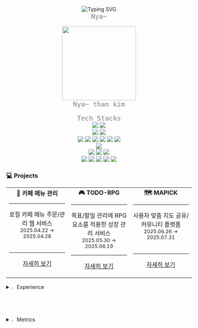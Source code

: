 <div align="center">
  <img src="https://readme-typing-svg.demolab.com?font=Bitcount+Grid+Double&size=30&pause=1000&color=F7526F&background=FFF5E600&center=true&multiline=true&random=true&width=442&height=64&lines=Welcome+nathan`s+World" alt="Typing SVG" />
</div>


<div align="center">
  <code style="color: gray; font-size: 18px;">Nya~</code>
</div><br>

<div align="center">
  <img src="https://github.com/user-attachments/assets/d6976600-796b-4c6c-bcd0-2a2761313bf1" width="200"/>
</div>

<div align="center">
  <code style="color: gray; font-size: 18px;">Nya~ than kim</code>
</div><br>

<div align="center">
  <code style="color: gray; font-size: 18px;">Tech Stacks</code>
</div>

<div align="center">
  <img src="https://img.shields.io/badge/Java-007396?style=plastic&logo=OpenJDK&logoColor=white"/> 
  <img src="https://img.shields.io/badge/JavaScript-F7DF1E?style=plastic&logo=JavaScript&logoColor=black"/>
  <br>
  <img src="https://img.shields.io/badge/Spring-6DB33F?style=plastic&logo=Spring&logoColor=white"/> 
  <img src="https://img.shields.io/badge/Spring_Boot-6DB33F?style=plastic&logo=Spring&logoColor=white"/> 
  <br>
  <img src="https://img.shields.io/badge/MyBatis-005B9F?style=plastic"/> 
  <img src="https://img.shields.io/badge/JPA--Hibernate-59666C?style=plastic&logo=Hibernate&logoColor=white"/> 
  <img src="https://img.shields.io/badge/Lombok-FF6F00?style=plastic&logo=Lombok&logoColor=white"/> 
  <img src="https://img.shields.io/badge/Logback-DC382D?style=plastic"/> 
  <img src="https://img.shields.io/badge/SLF4J-FF9900?style=plastic"/> 
  <img src="https://img.shields.io/badge/Swagger-85EA2D?style=plastic&logo=Swagger&logoColor=white"/>
  <br>
  <img src="https://img.shields.io/badge/MySQL-4479A1?style=plastic&logo=MySQL&logoColor=white"/> 
  <br>
  <img src="https://img.shields.io/badge/Docker-2496ED?style=plastic&logo=Docker&logoColor=white"/> 
  <img src="https://img.shields.io/badge/GCP-4285F4?style=plastic&logo=googlecloud&logoColor=white"/> 
  <img src="https://img.shields.io/badge/GitHub_Actions-2088FF?style=plastic&logo=githubactions&logoColor=white"/> 
  <br>
  <img src="https://img.shields.io/badge/IntelliJ_IDEA-000000?style=plastic&logo=intellijidea&logoColor=white"/> 
  <img src="https://img.shields.io/badge/Eclipse-2C2255?style=plastic&logo=eclipseide&logoColor=white"/> 
  <img src="https://img.shields.io/badge/Postman-FF6C37?style=plastic&logo=Postman&logoColor=white"/> 
  <img src="https://img.shields.io/badge/DBeaver-372923?style=plastic"/> 
  <img src="https://img.shields.io/badge/Git-FF5722?style=plastic&logo=git&logoColor=white"/> 
  <br>
</div>


<h3>💻 Projects</h3>

<table>
  <tr>
    <td align="center" width="300" valign="top">
      <b>🍵 카페 메뉴 관리</b>
      <hr>
      로컬 카페 메뉴 주문/관리 웹 서비스<br>
      <sub>2025.04.22 → 2025.04.28</sub>
      <br><br>
      <hr>
      <p>
        <!-- cafe-menu -->
        <a href="https://github.com/nathan960307/nathan960307/tree/main/project-readme/cafe-menu">자세히 보기</a>
      </p>
    </td>
    <td align="center" width="300" valign="top">
      <b>🎮 TODO-RPG</b>
      <hr>
      목표/할일 관리에 RPG 요소를 적용한 성장 관리 서비스<br>
      <sub>2025.05.30 → 2025.06.19</sub>
      <br>
      <hr>
      <p>
        <a href="https://github.com/nathan960307/project-readme/todo-rpg">자세히 보기</a>
      </p>
    </td>
    <td align="center" width="300" valign="top">
      <b>🗺 MAPICK</b>
      <hr>
      사용자 맞춤 지도 공유/커뮤니티 플랫폼<br>
      <sub>2025.06.26 → 2025.07.31</sub>
      <br><br>
      <hr>
      <p>
        <a href="https://github.com/nathan960307/project-readme/mapick">자세히 보기</a>
      </p>
    </td>
  </tr>
</table>


<details>
<summary>
  <img src="https://raw.githubusercontent.com/Tarikul-Islam-Anik/Animated-Fluent-Emojis/master/Emojis/Hand%20gestures/Eyes.png" alt="Eyes" width="2%" /> Experience
</summary><br>
  - Programmers Devcourse 5th – Backend Track (2025.02 ~ 2025.08)  <br>
  - IBM Korea – System Engineer (2020.12 ~ 2024.08)  
</details>

<details>
<summary>
  <img src="https://raw.githubusercontent.com/Tarikul-Islam-Anik/Animated-Fluent-Emojis/master/Emojis/Hand%20gestures/Eyes.png" alt="Eyes" width="2%" /> Metrics
</summary><br>
  <div align="center">
<img src="https://github-readme-stats.vercel.app/api?username=nathan960307&show_icons=true&theme=tokyonight" alt="GitHub Stats" />
<br>
<img src="https://github-readme-stats.vercel.app/api/top-langs/?username=nathan960307&layout=compact&theme=tokyonight" alt="Top Languages" />
<br>
<img src="https://github-readme-streak-stats.herokuapp.com/?user=nathan960307&theme=tokyonight" alt="GitHub Streak" />
  </div>
</details>
